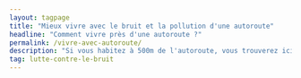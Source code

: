 ```yaml
---
layout: tagpage
title: "Mieux vivre avec le bruit et la pollution d'une autoroute"
headline: "Comment vivre près d'une autoroute ?"
permalink: /vivre-avec-autoroute/
description: "Si vous habitez à 500m de l'autoroute, vous trouverez ici quelques conseils pour mieux vivre avec le bruit et la pollution. N'hésitez pas à contacter notre association."
tag: lutte-contre-le-bruit
---
```

